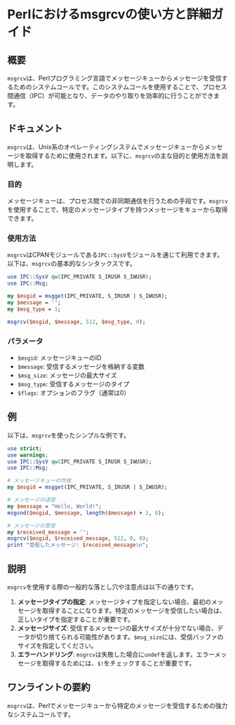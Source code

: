 <!--
Meta Description: # Perlにおけるmsgrcvの使い方と詳細ガイド ## 概要 `msgrcv`は、Perlプログラミング言語でメッセージキューからメッセージを受信するためのシステムコールです。このシステムコールを使用することで、プロセス間通信（IPC）が可能となり、データのやり取りを効率的に行うことができます。...
Meta Keywords: msgrcv, ipc, use, msgid, message
-->

# Perlにおけるmsgrcvの使い方と詳細ガイド

## 概要
`msgrcv`は、Perlプログラミング言語でメッセージキューからメッセージを受信するためのシステムコールです。このシステムコールを使用することで、プロセス間通信（IPC）が可能となり、データのやり取りを効率的に行うことができます。

## ドキュメント
`msgrcv`は、Unix系のオペレーティングシステムでメッセージキューからメッセージを取得するために使用されます。以下に、`msgrcv`の主な目的と使用方法を説明します。

### 目的
メッセージキューは、プロセス間での非同期通信を行うための手段です。`msgrcv`を使用することで、特定のメッセージタイプを持つメッセージをキューから取得できます。

### 使用方法
`msgrcv`はCPANモジュールである`IPC::SysV`モジュールを通じて利用できます。以下は、`msgrcv`の基本的なシンタックスです。

```perl
use IPC::SysV qw(IPC_PRIVATE S_IRUSR S_IWUSR);
use IPC::Msg;

my $msgid = msgget(IPC_PRIVATE, S_IRUSR | S_IWUSR);
my $message = '';
my $msg_type = 1;

msgrcv($msgid, $message, 512, $msg_type, 0);
```

### パラメータ
- `$msgid`: メッセージキューのID
- `$message`: 受信するメッセージを格納する変数
- `$msg_size`: メッセージの最大サイズ
- `$msg_type`: 受信するメッセージのタイプ
- `$flags`: オプションのフラグ（通常は0）

## 例
以下は、`msgrcv`を使ったシンプルな例です。

```perl
use strict;
use warnings;
use IPC::SysV qw(IPC_PRIVATE S_IRUSR S_IWUSR);
use IPC::Msg;

# メッセージキューの作成
my $msgid = msgget(IPC_PRIVATE, S_IRUSR | S_IWUSR);

# メッセージの送信
my $message = "Hello, World!";
msgsnd($msgid, $message, length($message) + 1, 0);

# メッセージの受信
my $received_message = '';
msgrcv($msgid, $received_message, 512, 0, 0);
print "受信したメッセージ: $received_message\n";
```

## 説明
`msgrcv`を使用する際の一般的な落とし穴や注意点は以下の通りです。

1. **メッセージタイプの指定**: メッセージタイプを指定しない場合、最初のメッセージを取得することになります。特定のメッセージを受信したい場合は、正しいタイプを指定することが重要です。
2. **メッセージサイズ**: 受信するメッセージの最大サイズが十分でない場合、データが切り捨てられる可能性があります。`$msg_size`には、受信バッファのサイズを指定してください。
3. **エラーハンドリング**: `msgrcv`は失敗した場合に`undef`を返します。エラーメッセージを取得するためには、`$!`をチェックすることが重要です。

## ワンライントの要約
`msgrcv`は、Perlでメッセージキューから特定のメッセージを受信するための強力なシステムコールです。
